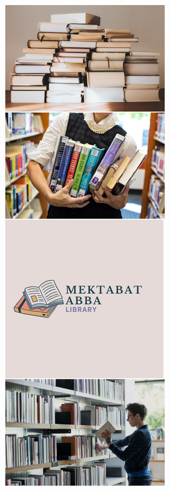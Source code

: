 ![Alt text](books.jpg)
![Alt text](booksinhand.jpg)
![Alt text](logo.png)
![Alt text](searchbook.jpg)